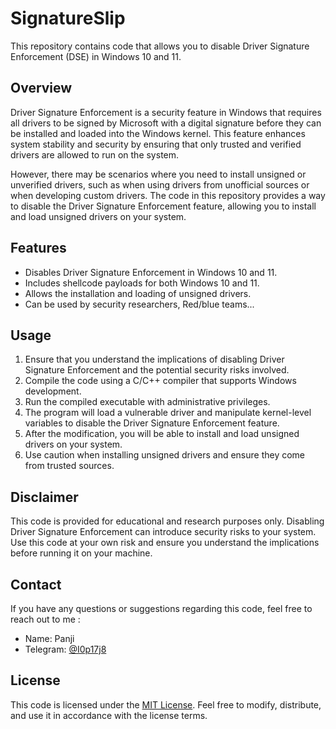 # SignatureSlip

This repository contains code that allows you to disable Driver Signature Enforcement (DSE) in Windows 10 and 11. 

## Overview

Driver Signature Enforcement is a security feature in Windows that requires all drivers to be signed by Microsoft with a digital signature before they can be installed and loaded into the Windows kernel. This feature enhances system stability and security by ensuring that only trusted and verified drivers are allowed to run on the system.

However, there may be scenarios where you need to install unsigned or unverified drivers, such as when using drivers from unofficial sources or when developing custom drivers. The code in this repository provides a way to disable the Driver Signature Enforcement feature, allowing you to install and load unsigned drivers on your system.

## Features

- Disables Driver Signature Enforcement in Windows 10 and 11.
- Includes shellcode payloads for both Windows 10 and 11.
- Allows the installation and loading of unsigned drivers.
- Can be used by security researchers, Red/blue teams...

## Usage

1. Ensure that you understand the implications of disabling Driver Signature Enforcement and the potential security risks involved.
2. Compile the code using a C/C++ compiler that supports Windows development.
3. Run the compiled executable with administrative privileges.
4. The program will load a vulnerable driver and manipulate kernel-level variables to disable the Driver Signature Enforcement feature.
5. After the modification, you will be able to install and load unsigned drivers on your system.
6. Use caution when installing unsigned drivers and ensure they come from trusted sources.

## Disclaimer

This code is provided for educational and research purposes only. Disabling Driver Signature Enforcement can introduce security risks to your system. Use this code at your own risk and ensure you understand the implications before running it on your machine.

## Contact

If you have any questions or suggestions regarding this code, feel free to reach out to me :

- Name: Panji
- Telegram: [@I0p17j8](https://t.me/I0p17j8)

## License

This code is licensed under the [MIT License](https://opensource.org/licenses/MIT). Feel free to modify, distribute, and use it in accordance with the license terms.
